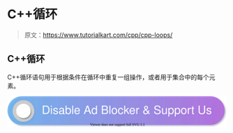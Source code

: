# C++循环

> 原文：<https://www.tutorialkart.com/cpp/cpp-loops/>

## C++循环

C++循环语句用于根据条件在循环中重复一组操作，或者用于集合中的每个元素。

[![](img/925da31b32d6bc3827932f6c8afb11bb.png)](https://www.tutorialkart.com/)